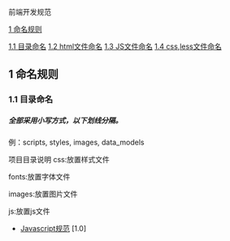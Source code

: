前端开发规范

[1 命名规则](#user-content-1-命名规则)

[1.1 目录命名](#user-content-11-目录命名)
[1.2 html文件命名](#user-content-12-html文件命名)
[1.3 JS文件命名](#user-content-12-JS文件命名)
[1.4 css,less文件命名](#user-content-12-css,less文件命名)

## 1 命名规则
### 1.1 目录命名
##### 全部采用小写方式，以下划线分隔。
例：scripts, styles, images, data_models

项目目录说明
css:放置样式文件

fonts:放置字体文件

images:放置图片文件

js:放置js文件

- [Javascript规范](javascript-giude.md) <span class="std-rec">[1.0]</span>




























